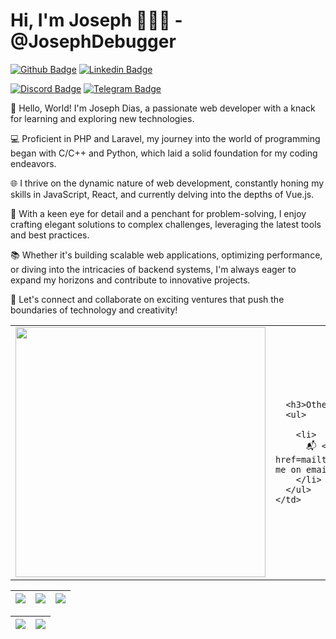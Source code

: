 <h1> Hi, I'm Joseph 👨🏻‍💻 - @JosephDebugger </h1>

[![Github Badge](https://img.shields.io/badge/-Facebook-blue?style=for-the-badge&logo=Facebook&logoColor=white&link=https://github.com/JosephDebugger)](https://www.facebook.com/joseph.dias.9212/)
[![Linkedin Badge](https://img.shields.io/badge/-Linkedin-blue?style=for-the-badge&logo=Linkedin&logoColor=white&link=https://github.com/JosephDebugger)](https://www.linkedin.com/in/joseph-dias/)
<!-- [![Youtube Badge](https://img.shields.io/badge/YouTube-FF0000?style=for-the-badge&logo=youtube&logoColor=white)](https://www.youtube.com/channel/UCzmXzz_VR0Li8-YOvWN_t3g) -->
[![Discord Badge](https://img.shields.io/badge/Discord-5865F2?style=for-the-badge&logo=discord&logoColor=white)](https://discord.gg/josephdias1966)
[![Telegram Badge](https://img.shields.io/badge/Telegram-2CA5E0?style=for-the-badge&logo=telegram&logoColor=white)](https://t.me/josephHack360)

👋 Hello, World! I'm Joseph Dias, a passionate web developer with a knack for learning and exploring new technologies.

💻 Proficient in PHP and Laravel, my journey into the world of programming began with C/C++ and Python, which laid a solid foundation for my coding endeavors.

🌐 I thrive on the dynamic nature of web development, constantly honing my skills in JavaScript, React, and currently delving into the depths of Vue.js.

🚀 With a keen eye for detail and a penchant for problem-solving, I enjoy crafting elegant solutions to complex challenges, leveraging the latest tools and best practices.

📚 Whether it's building scalable web applications, optimizing performance, or diving into the intricacies of backend systems, I'm always eager to expand my horizons and contribute to innovative projects.

🌟 Let's connect and collaborate on exciting ventures that push the boundaries of technology and creativity!

<table border="0" cellspacing="0" cellpadding="0">
  <tr>
    <td style="border: 0";>
      <img width="400" src="https://i.imgur.com/bXxIgrd.png" />
    </td>
    <td style="border: 0";>
   
      <h3>Other places you can find me</h3>
      <ul>
        
        <li>
          📬 <a href=mailto:josephdias012@gmail.com>Contact-me on email</a>
        </li>
      </ul>
    </td>
  </tr>
</table>

| ![](http://github-profile-summary-cards.vercel.app/api/cards/stats?username=JosephDebugger&theme=nord_dark) | ![](http://github-profile-summary-cards.vercel.app/api/cards/repos-per-language?username=JosephDebugger&hide=Html&theme=nord_dark) | ![](http://github-profile-summary-cards.vercel.app/api/cards/most-commit-language?username=JosephDebugger&theme=nord_dark) |
| :-: | :-: | :-: |

| ![](http://github-profile-summary-cards.vercel.app/api/cards/profile-details?username=JosephDebugger&theme=nord_dark) | ![](https://github-readme-streak-stats.herokuapp.com/?user=JosephDebugger&hide_border=true&date_format=M%20j%5B%2C%20Y%5D&background=2D3742&stroke=2D3742&ring=6bbbca&fire=6bbbca&currStreakNum=fff&sideNums=6bbbca&currStreakLabel=6bbbca&sideLabels=fff&dates=fff) |
| :-: | :-: |
